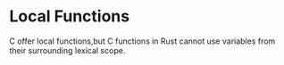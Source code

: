 # Local Functions

C offer local functions,but C functions in Rust cannot use variables from their surrounding lexical scope.

